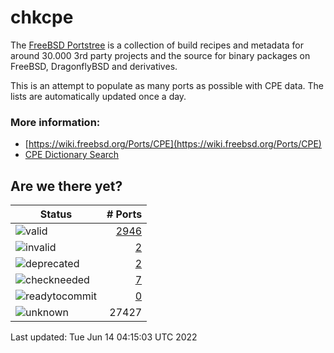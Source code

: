 # chkcpe

The [FreeBSD Portstree](https://cgit.freebsd.org/ports) is a collection of build recipes
and metadata for around 30.000 3rd party projects and the source for binary packages on
FreeBSD, DragonflyBSD and derivatives.

This is an attempt to populate as many ports as possible with CPE data. The lists are
automatically updated once a day.

### More information:
* [https://wiki.freebsd.org/Ports/CPE](https://wiki.freebsd.org/Ports/CPE)
* [CPE Dictionary Search](http://web.nvd.nist.gov/view/cpe/search)


## Are we there yet?

| Status                                                              | # Ports                                                                |
| --------------------------------------------------------------------| ---------------------------------------------------------------------: |
| ![valid](https://img.shields.io/badge/valid-brightgreen)            | [2946](https://github.com/decke/chkcpe/wiki/valid)                 |
| ![invalid](https://img.shields.io/badge/invalid-red)                | [2](https://github.com/decke/chkcpe/wiki/invalid)             |
| ![deprecated](https://img.shields.io/badge/deprecated-red)          | [2](https://github.com/decke/chkcpe/wiki/deprecated)       |
| ![checkneeded](https://img.shields.io/badge/checkneeded-orange)     | [7](https://github.com/decke/chkcpe/wiki/checkneeded)     |
| ![readytocommit](https://img.shields.io/badge/readytocommit-orange) | [0](https://github.com/decke/chkcpe/wiki/readytocommit) |
| ![unknown](https://img.shields.io/badge/unknown-grey)               | 27427 | |

Last updated: Tue Jun 14 04:15:03 UTC 2022
